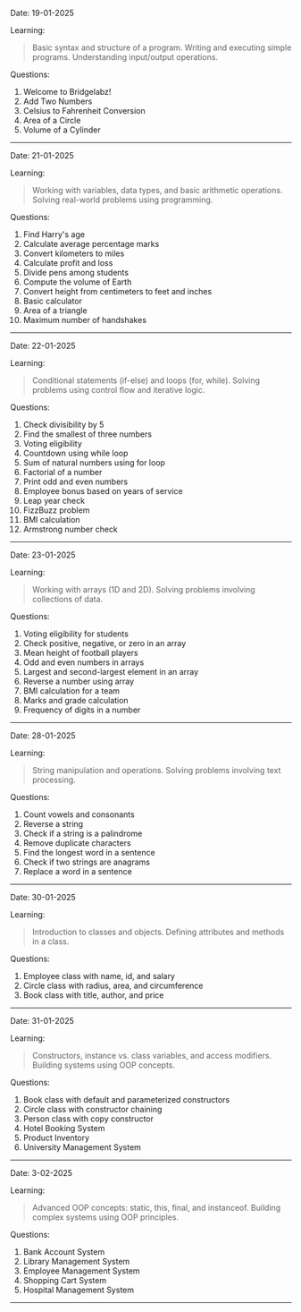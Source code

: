 Date: 19-01-2025

Learning:
> Basic syntax and structure of a program.
> Writing and executing simple programs.
> Understanding input/output operations.

Questions:
1. Welcome to Bridgelabz!
2. Add Two Numbers
3. Celsius to Fahrenheit Conversion
4. Area of a Circle
5. Volume of a Cylinder
   
-------------------------------------------------------------------------------------------------------------------------------------------------------------------------------------------------------------
Date: 21-01-2025

Learning:
> Working with variables, data types, and basic arithmetic operations.
> Solving real-world problems using programming.

Questions:
1. Find Harry's age
2. Calculate average percentage marks
3. Convert kilometers to miles
4. Calculate profit and loss
5. Divide pens among students
6. Compute the volume of Earth
7. Convert height from centimeters to feet and inches
8. Basic calculator
9. Area of a triangle
10. Maximum number of handshakes
-------------------------------------------------------------------------------------------------------------------------------------------------------------------------------------------------------------
Date: 22-01-2025

Learning:
> Conditional statements (if-else) and loops (for, while).
> Solving problems using control flow and iterative logic.

Questions:
1. Check divisibility by 5
2. Find the smallest of three numbers
3. Voting eligibility
4. Countdown using while loop
5. Sum of natural numbers using for loop
6. Factorial of a number
7. Print odd and even numbers
8. Employee bonus based on years of service
9. Leap year check
10. FizzBuzz problem
11. BMI calculation
12. Armstrong number check
    
-------------------------------------------------------------------------------------------------------------------------------------------------------------------------------------------------------------
Date: 23-01-2025

Learning:
> Working with arrays (1D and 2D).
> Solving problems involving collections of data.

Questions:
1. Voting eligibility for students
2. Check positive, negative, or zero in an array
3. Mean height of football players
4. Odd and even numbers in arrays
5. Largest and second-largest element in an array
6. Reverse a number using array
7. BMI calculation for a team
8. Marks and grade calculation
9. Frequency of digits in a number
    
-------------------------------------------------------------------------------------------------------------------------------------------------------------------------------------------------------------
Date: 28-01-2025

Learning:
> String manipulation and operations.
> Solving problems involving text processing.

Questions:
1. Count vowels and consonants
2. Reverse a string
3. Check if a string is a palindrome
4. Remove duplicate characters
5. Find the longest word in a sentence
6. Check if two strings are anagrams
7. Replace a word in a sentence
   
-------------------------------------------------------------------------------------------------------------------------------------------------------------------------------------------------------------
Date: 30-01-2025

Learning:
> Introduction to classes and objects.
> Defining attributes and methods in a class.

Questions:
1. Employee class with name, id, and salary
2. Circle class with radius, area, and circumference
3. Book class with title, author, and price
   
-------------------------------------------------------------------------------------------------------------------------------------------------------------------------------------------------------------
Date: 31-01-2025

Learning:
> Constructors, instance vs. class variables, and access modifiers.
> Building systems using OOP concepts.

Questions:
1. Book class with default and parameterized constructors
2. Circle class with constructor chaining
3. Person class with copy constructor
4. Hotel Booking System
5. Product Inventory
6. University Management System

-------------------------------------------------------------------------------------------------------------------------------------------------------------------------------------------------------------
Date: 3-02-2025

Learning:
> Advanced OOP concepts: static, this, final, and instanceof.
> Building complex systems using OOP principles.

Questions:
1. Bank Account System
2. Library Management System
3. Employee Management System
4. Shopping Cart System
5. Hospital Management System
   
-------------------------------------------------------------------------------------------------------------------------------------------------------------------------------------------------------------
